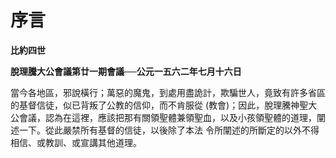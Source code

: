 # 序言


**比約四世**

**脫理騰大公會議第廿一期會議──公元一五六二年七月十六日**





當今各地區，邪說橫行；萬惡的魔鬼，到處用盡詭計，欺騙世人，竟致有許多省區的基督信徒，似已背叛了公教的信仰，而不肯服從
(教會)；因此，脫理騰神聖大公會議，認為在這裡，應該把那有關領聖體兼領聖血，以及小孩領聖體的道理，闡述一下。從此嚴禁所有基督的信徒，以後除了本法
令所闡述的所斷定的以外不得相信、或教訓、或宣講其他道理。

